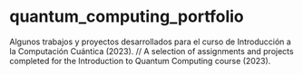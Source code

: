 # quantum_computing_portfolio
Algunos trabajos y proyectos desarrollados para el curso de Introducción a la Computación Cuántica (2023). // A selection of assignments and projects completed for the Introduction to Quantum Computing course (2023).


